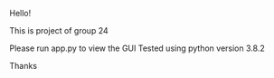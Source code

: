 Hello!

This is project of group 24

Please run app.py to view the GUI
Tested using python version 3.8.2

Thanks
